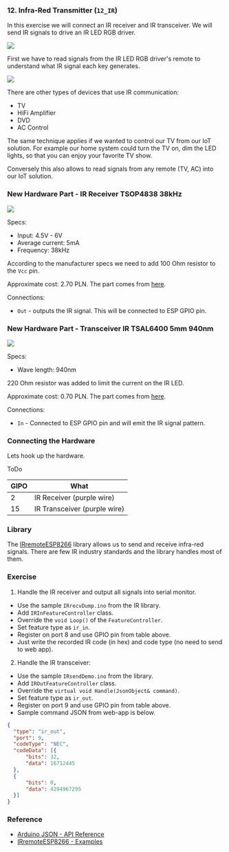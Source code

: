 ### 12. Infra-Red Transmitter (`12_IR`)

In this exercise we will connect an IR receiver and IR transceiver. We will send IR signals to drive an IR LED RGB driver.

![](assets/rgb_driver.jpg)

First we have to read signals from the IR LED RGB driver's remote to understand what IR signal each key generates.

![](assets/rgb_remote.jpg)

There are other types of devices that use IR communication:
* TV
* HiFi Amplifier
* DVD
* AC Control

The same technique applies if we wanted to control our TV from our IoT solution.
For example our home system could turn the TV on, dim the LED lights, so that you can enjoy your favorite TV show.

Conversely this also allows to read signals from any remote (TV, AC) into our IoT solution.

### New Hardware Part - IR Receiver TSOP4838 38kHz

![](assets/ir_receiver.jpg)

Specs:
* Input: 4.5V - 6V
* Average current: 5mA
* Frequency: 38kHz

According to the manufacturer specs we need to add 100 Ohm resistor to the `Vcc` pin.

Approximate cost: 2.70 PLN.
The part comes from [here](https://botland.com.pl/odbiorniki-podczerwieni/1047-odbiornik-podczerwieni-tsop4838-38khz-.html).

Connections:
* `Out` - outputs the IR signal. This will be connected to ESP GPIO pin.

### New Hardware Part - Transceiver IR TSAL6400 5mm 940nm

![](assets/ir_transceiver.jpg)

Specs:
* Wave length: 940nm

220 Ohm resistor was added to limit the current on the IR LED.

Approximate cost: 0.70 PLN.
The part comes from [here](https://botland.com.pl/diody-ir-podczerwone/1059-nadajnik-ir-5-mm-940-nm-tsal6400.html).

Connections:
* `In` - Connected to ESP GPIO pin and will emit the IR signal pattern.

### Connecting the Hardware

Lets hook up the hardware.

ToDo

GIPO | What
-----|------
2    | IR Receiver (purple wire)
15   | IR Transceiver (purple wire)

### Library

The [IRremoteESP8266](http://platformio.org/lib/show/1089/IRremoteESP8266) library allows us to send and receive infra-red signals. There are few IR industry standards and the library handles most of them.


### Exercise

1. Handle the IR receiver and output all signals into serial monitor.
  * Use the sample `IRrecvDump.ino` from the IR library.
  * Add `IRInFeatureController` class.
  * Override the `void Loop()` of the `FeatureController`.
  * Set feature type as `ir_in`.
  * Register on port 8 and use GPIO pin from table above.
  * Just write the recorded IR code (in hex) and code type (no need to send to web app).

2. Handle the IR transceiver:  
  * Use the sample `IRsendDemo.ino` from the library.
  * Add `IROutFeatureController` class.
  * Override the `virtual void Handle(JsonObject& command)`.
  * Set feature type as `ir_out`.
  * Register on port 9 and use GPIO pin from table above.
  * Sample command JSON from web-app is below.

  ```json
  {
  	"type": "ir_out",
  	"port": 9,
  	"codeType": "NEC",
  	"codeData": [{
  		"bits": 32,
  		"data": 16712445
  	},
  	{
  		"bits": 0,
  		"data": 4294967295
  	}]
  }
  ```

### Reference

* [Arduino JSON - API Reference](https://github.com/bblanchon/ArduinoJson/wiki/API-Reference)
* [IRremoteESP8266 - Examples](http://platformio.org/lib/show/1089/IRremoteESP8266/examples)
